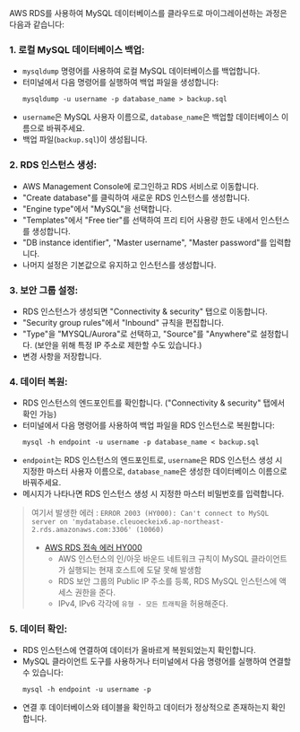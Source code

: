 AWS RDS를 사용하여 MySQL 데이터베이스를 클라우드로 마이그레이션하는 과정은 다음과 같습니다:

### 1. 로컬 MySQL 데이터베이스 백업:
   - `mysqldump` 명령어를 사용하여 로컬 MySQL 데이터베이스를 백업합니다.
   - 터미널에서 다음 명령어를 실행하여 백업 파일을 생성합니다:
     ```
     mysqldump -u username -p database_name > backup.sql
     ```
   - `username`은 MySQL 사용자 이름으로, `database_name`은 백업할 데이터베이스 이름으로 바꿔주세요.
   - 백업 파일(`backup.sql`)이 생성됩니다.

### 2. RDS 인스턴스 생성:
   - AWS Management Console에 로그인하고 RDS 서비스로 이동합니다.
   - "Create database"를 클릭하여 새로운 RDS 인스턴스를 생성합니다.
   - "Engine type"에서 "MySQL"을 선택합니다.
   - "Templates"에서 "Free tier"를 선택하여 프리 티어 사용량 한도 내에서 인스턴스를 생성합니다.
   - "DB instance identifier", "Master username", "Master password"를 입력합니다.
   - 나머지 설정은 기본값으로 유지하고 인스턴스를 생성합니다.

### 3. 보안 그룹 설정:
   - RDS 인스턴스가 생성되면 "Connectivity & security" 탭으로 이동합니다.
   - "Security group rules"에서 "Inbound" 규칙을 편집합니다.
   - "Type"을 "MYSQL/Aurora"로 선택하고, "Source"를 "Anywhere"로 설정합니다. (보안을 위해 특정 IP 주소로 제한할 수도 있습니다.)
   - 변경 사항을 저장합니다.

### 4. 데이터 복원:
   - RDS 인스턴스의 엔드포인트를 확인합니다. ("Connectivity & security" 탭에서 확인 가능)
   - 터미널에서 다음 명령어를 사용하여 백업 파일을 RDS 인스턴스로 복원합니다:
     ```
     mysql -h endpoint -u username -p database_name < backup.sql
     ```
   - `endpoint`는 RDS 인스턴스의 엔드포인트로, `username`은 RDS 인스턴스 생성 시 지정한 마스터 사용자 이름으로, `database_name`은 생성한 데이터베이스 이름으로 바꿔주세요.
   - 메시지가 나타나면 RDS 인스턴스 생성 시 지정한 마스터 비밀번호를 입력합니다.

> 여기서 발생한 에러 : `ERROR 2003 (HY000): Can't connect to MySQL server on 'mydatabase.cleuoeckeix6.ap-northeast-2.rds.amazonaws.com:3306' (10060)`
> - [AWS RDS 접속 에러 HY000](https://dream-and-develop.tistory.com/416)
> 	- AWS 인스턴스의 인/아웃 바운드 네트워크 규칙이 MySQL 클라이언트가 실행되는 현재 호스트에 도달 못해 발생함
> 	- RDS 보안 그룹의 Public IP 주소를 등록, RDS MySQL 인스턴스에 액세스 권한을 준다.
> 	- IPv4, IPv6 각각에 `유형 - 모든 트래픽`을 허용해준다.


### 5. 데이터 확인:
   - RDS 인스턴스에 연결하여 데이터가 올바르게 복원되었는지 확인합니다.
   - MySQL 클라이언트 도구를 사용하거나 터미널에서 다음 명령어를 실행하여 연결할 수 있습니다:
     ```
     mysql -h endpoint -u username -p
     ```
   - 연결 후 데이터베이스와 테이블을 확인하고 데이터가 정상적으로 존재하는지 확인합니다.

